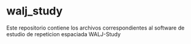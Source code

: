 # walj_study
Este repositorio contiene los archivos correspondientes al software de estudio de repeticion espaciada WALJ-Study
